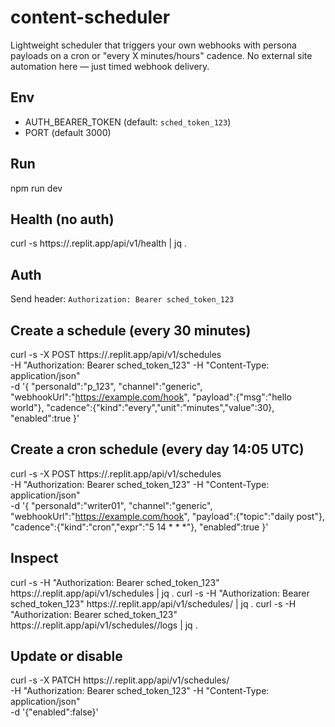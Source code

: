 # content-scheduler

Lightweight scheduler that triggers your own webhooks with persona payloads on a cron or "every X minutes/hours" cadence. No external site automation here — just timed webhook delivery.

## Env
- AUTH_BEARER_TOKEN (default: `sched_token_123`)
- PORT (default 3000)

## Run
npm run dev

## Health (no auth)
curl -s https://<your-repl>.replit.app/api/v1/health | jq .

## Auth
Send header: `Authorization: Bearer sched_token_123`

## Create a schedule (every 30 minutes)
curl -s -X POST https://<your-repl>.replit.app/api/v1/schedules \
  -H "Authorization: Bearer sched_token_123" -H "Content-Type: application/json" \
  -d '{
    "personaId":"p_123",
    "channel":"generic",
    "webhookUrl":"https://example.com/hook",
    "payload":{"msg":"hello world"},
    "cadence":{"kind":"every","unit":"minutes","value":30},
    "enabled":true
  }'

## Create a cron schedule (every day 14:05 UTC)
curl -s -X POST https://<your-repl>.replit.app/api/v1/schedules \
  -H "Authorization: Bearer sched_token_123" -H "Content-Type: application/json" \
  -d '{
    "personaId":"writer01",
    "channel":"generic",
    "webhookUrl":"https://example.com/hook",
    "payload":{"topic":"daily post"},
    "cadence":{"kind":"cron","expr":"5 14 * * *"},
    "enabled":true
  }'

## Inspect
curl -s -H "Authorization: Bearer sched_token_123" https://<your-repl>.replit.app/api/v1/schedules | jq .
curl -s -H "Authorization: Bearer sched_token_123" https://<your-repl>.replit.app/api/v1/schedules/<id> | jq .
curl -s -H "Authorization: Bearer sched_token_123" https://<your-repl>.replit.app/api/v1/schedules/<id>/logs | jq .

## Update or disable
curl -s -X PATCH https://<your-repl>.replit.app/api/v1/schedules/<id> \
  -H "Authorization: Bearer sched_token_123" -H "Content-Type: application/json" \
  -d '{"enabled":false}'